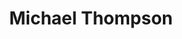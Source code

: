 ---
layout: employee
skillsid: 13
title: 'Michael Thompson'
permalink: /employees/:title 
location: 'Washington'
position: 'Energy Efficiency/Renewable Energy Subject Matter Experts'
availability: 88
internal: false
categories: 
- employees
phoneNumber: 555-555-5555
email: email@gmail.com
manage: false
---